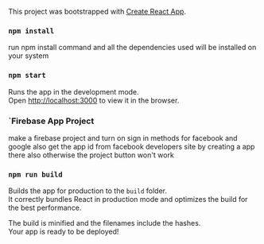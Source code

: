 This project was bootstrapped with [Create React App](https://github.com/facebook/create-react-app).


### `npm install`
run npm install command and all the dependencies used will be installed on your system


### `npm start`

Runs the app in the development mode.<br />
Open [http://localhost:3000](http://localhost:3000) to view it in the browser.


### `Firebase App Project 
 make a firebase project and turn on sign in methods for facebook and google also get the app id from 
 facebook developers site by creating a app there also
 otherwise the project button won't work
 
### `npm run build`

Builds the app for production to the `build` folder.<br />
It correctly bundles React in production mode and optimizes the build for the best performance.

The build is minified and the filenames include the hashes.<br />
Your app is ready to be deployed!

 
 
